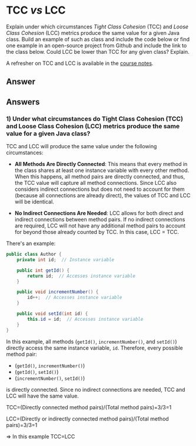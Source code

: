# TCC *vs* LCC

Explain under which circumstances *Tight Class Cohesion* (TCC) and *Loose Class Cohesion* (LCC) metrics produce the same value for a given Java class. Build an example of such as class and include the code below or find one example in an open-source project from Github and include the link to the class below. Could LCC be lower than TCC for any given class? Explain.

A refresher on TCC and LCC is available in the [course notes](https://oscarlvp.github.io/vandv-classes/#cohesion-graph).

## Answer
## Answers

### 1) Under what circumstances do Tight Class Cohesion (TCC) and Loose Class Cohesion (LCC) metrics produce the same value for a given Java class?

TCC and LCC will produce the same value under the following circumstances:

- **All Methods Are Directly Connected**: This means that every method in the class shares at least one instance variable with every other method. When this happens, all method pairs are directly connected, and thus, the TCC value will capture all method connections. Since LCC also considers indirect connections but does not need to account for them (because all connections are already direct), the values of TCC and LCC will be identical.
  
- **No Indirect Connections Are Needed**: LCC allows for both direct and indirect connections between method pairs. If no indirect connections are required, LCC will not have any additional method pairs to account for beyond those already counted by TCC. In this case, LCC = TCC.

There's an example:

```java
public class Author {
    private int id;  // Instance variable

    public int getId() {
        return id;  // Accesses instance variable
    }

    public void incrementNumber() {
        id++;  // Accesses instance variable
    }

    public void setId(int id) {
        this.id = id;  // Accesses instance variable
    }
}
```

In this example, all methods (`getId()`, `incrementNumber()`, and `setId()`) directly access the same instance variable, `id`. Therefore, every possible method pair:

- (`getId()`, `incrementNumber()`)
- (`getId()`, `setId()`)
- (`incrementNumber()`, `setId()`)

is directly connected. Since no indirect connections are needed, TCC and LCC will have the same value.   

TCC=(Directly connected method pairs​)/(Total method pairs)=3/3=1   

LCC=(Directly or indirectly connected method pairs​)/(Total method pairs)=3/3=1   

⇒ In this example TCC=LCC
